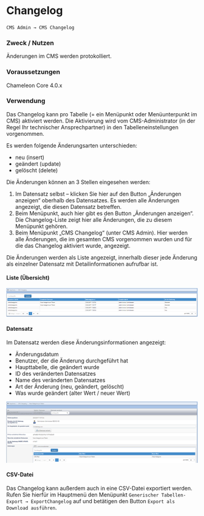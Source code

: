 # Changelog

```text
CMS Admin → CMS Changelog
```

### Zweck / Nutzen

Änderungen im CMS werden protokolliert.

### Voraussetzungen

Chameleon Core 4.0.x

### Verwendung

Das Changelog kann pro Tabelle \(= ein Menüpunkt oder Menüunterpunkt im CMS\) aktiviert werden. Die Aktivierung wird vom CMS-Administrator \(in der Regel Ihr technischer Ansprechpartner\) in den Tabelleneinstellungen vorgenommen.

Es werden folgende Änderungsarten unterschieden:

* neu \(insert\)
* geändert \(update\)
* gelöscht \(delete\) 

Die Änderungen können an 3 Stellen eingesehen werden:

1. Im Datensatz selbst – klicken Sie hier auf den Button „Änderungen anzeigen“ oberhalb des Datensatzes. Es werden alle Änderungen angezeigt, die diesen Datensatz betreffen. 
2. Beim Menüpunkt, auch hier gibt es den Button „Änderungen anzeigen“. Die Changelog-Liste zeigt hier alle Änderungen, die zu diesem Menüpunkt gehören. 
3. Beim Menüpunkt „CMS Changelog“ \(unter CMS Admin\). Hier werden alle Änderungen, die im gesamten CMS vorgenommen wurden und für die das Changelog aktiviert wurde, angezeigt. 

Die Änderungen werden als Liste angezeigt, innerhalb dieser jede Änderung als einzelner Datensatz mit Detailinformationen aufrufbar ist.   


#### Liste \(Übersicht\)

![](../.gitbook/assets/changelog_liste.png)

#### Datensatz

Im Datensatz werden diese Änderungsinformationen angezeigt:

* Änderungsdatum
* Benutzer, der die Änderung durchgeführt hat
* Haupttabelle, die geändert wurde
* ID des veränderten Datensatzes
* Name des veränderten Datensatzes
* Art der Änderung \(neu, geändert, gelöscht\)
* Was wurde geändert \(alter Wert / neuer Wert\) 

![](../.gitbook/assets/changelog_datensatz.png)

#### CSV-Datei

Das Changelog kann außerdem auch in eine CSV-Datei exportiert werden. Rufen Sie hierfür im Hauptmenü den Menüpunkt `Generischer Tabellen-Export → ExportChangelog` auf und betätigen den Button `Export als Download ausführen`.

